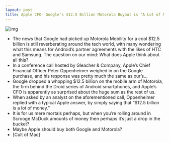 ```yaml
---
layout: post
title: Apple CFO- Google's $12.5 Billion Motorola Buyout is "A Lot of Money"
---
```

![img](http://media.idownloadblog.com/wp-content/uploads/2011/08/google-motorola-e1313642059629.jpeg)
* The news that Google had picked up Motorola Mobility for a cool $12.5 billion is still reverberating around the tech world, with many wondering what this means for Android’s partner agreements with the likes of HTC and Samsung. The question on our mind: What does Apple think about all this?
* In a conference call hosted by Gleacher & Company, Apple’s Chief Financial Officer Peter Oppenheimer weighed in on the Google purchase, and his response was pretty much the same as our’s…
* Google dropped a whopping $12.5 billion on the mobile arm of Motorola, the firm behind the Droid series of Android smartphones, and Apple’s CFO is apparently as surprised about the huge sum as the rest of us.
* When asked by an analyst on the aforementioned call, Oppenheimer replied with a typical Apple answer, by simply saying that “$12.5 billion is a lot of money.”
* It is for us mere mortals perhaps, but when you’re rolling around in Scrooge McDuck amounts of money then perhaps it’s just a drop in the bucket?
* Maybe Apple should buy both Google and Motorola?
* [Cult of Mac]

